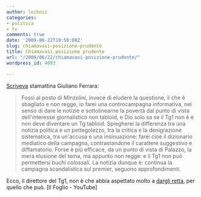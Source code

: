 ```yaml
---
author: leibniz
categories:
- politica
- tv
comments: true
date: '2009-06-22T19:50:08Z'
slug: chiamavasi-posizione-prudente
title: Chiamavasi posizione prudente
url: "/2009/06/22/chiamavasi-posizione-prudente/"
wordpress_id: 4093

---
```

[Scriveva](https://www.ilfoglio.it/soloqui/2684) stamattina Giuliano Ferrara:


> Fossi al posto di Minzolini, invece di eludere la questione, il che è sbagliato e non regge, io farei una controcampagna informativa, nel senso di dare le notizie e sottolinearne la povertà dal punto di vista dell'interesse giornalistico non tabloid, e Dio solo sa se il Tg1 non è e non deve diventare un Tg tabloid. Spiegherei la differenza tra una notizia politica e un pettegolezzo, tra la critica e la denigrazione sistematica, tra un'accusa e una insinuazione: farei cioè il dizionario mediatico della campagna, contrastandone il carattere suggestivo e diffamatorio. Forse è più efficace, da un punto di vista di Palazzo, la mera elusione del tema, ma appunto non regge: e il Tg1 non può permettersi buchi colossali. La notizia dunque è: continua la campagna scandalistica sul premier, seguono approfondimenti.


Ecco, il direttore del Tg1, non è che abbia aspettato molto a [dargli retta](https://www.youtube.com/watch?v=YCAtNuPA-3s), per quello che può. [Il Foglio - YouTube]

